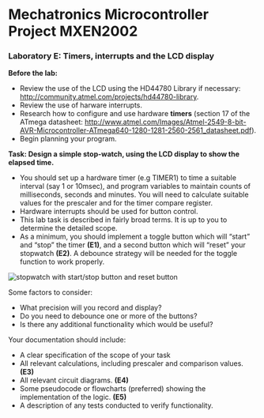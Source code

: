 # Mechatronics Microcontroller Project MXEN2002

### Laboratory E: Timers, interrupts and the LCD display

**Before the lab:**
- Review the use of the LCD using the HD44780 Library if necessary: http://community.atmel.com/projects/hd44780-library.
- Review the use of harware interrupts.
- Research how to configure and use hardware **timers** (section 17 of the ATmega datasheet: http://www.atmel.com/Images/Atmel-2549-8-bit-AVR-Microcontroller-ATmega640-1280-1281-2560-2561_datasheet.pdf).
- Begin planning your program.

**Task: Design a simple stop-watch, using the LCD display to show the elapsed time.**
- You should set up a hardware timer (e.g TIMER1) to time a suitable interval (say 1 or 10msec), and program variables to maintain counts of milliseconds, seconds and minutes. You will need to calculate suitable values for the prescaler and for the timer compare register.
- Hardware interrupts should be used for button control.
- This lab task is described in fairly broad terms. It is up to you to determine the detailed scope.
- As a minimum, you should implement a toggle button which will “start” and “stop” the timer **(E1)**, and a second button which will “reset” your stopwatch **(E2)**. A debounce strategy will be needed for the toggle function to work properly.

![stopwatch with start/stop button and reset button](https://github.com/mxeng/mcp-docs/blob/master/labs/stopwatch.svg)

Some factors to consider:
- What precision will you record and display?
- Do you need to debounce one or more of the buttons?
- Is there any additional functionality which would be useful?

Your documentation should include:
- A clear specification of the scope of your task
- All relevant calculations, including prescaler and comparison values. **(E3)**
- All relevant circuit diagrams. **(E4)**
- Some pseudocode or flowcharts (preferred) showing the implementation of the logic. **(E5)**
- A description of any tests conducted to verify functionality. 
